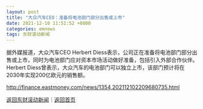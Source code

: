 ```yaml
---
layout: post
title: "大众汽车CEO：准备将电池部门部分出售或上市"
date: 2021-12-10 11:51:52 +0800
categories: emnews
tags: 东财滚动新闻
---
```


据外媒报道，大众汽车CEO Herbert Diess表示，公司正在准备将电池部门部分出售或上市，同时为电池部门应对资本市场活动做好准备，包括引入外部合作伙伴。Herbert Diess曾表示，大众汽车的电池部门可以独立上市，该部门预计将在2030年实现200亿欧元的销售额。

<http://finance.eastmoney.com/news/1354,202112102209680735.html>

[返回东财滚动新闻](//finews.withounder.com/emnews/)｜[返回首页](//finews.withounder.com/)